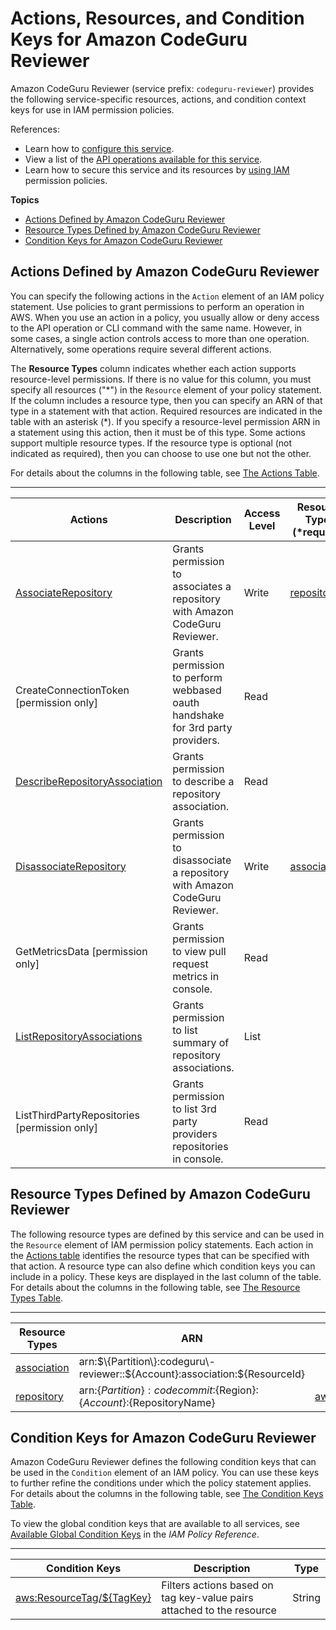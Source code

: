 # Actions, Resources, and Condition Keys for Amazon CodeGuru Reviewer<a name="list_amazoncodegurureviewer"></a>

Amazon CodeGuru Reviewer \(service prefix: `codeguru-reviewer`\) provides the following service\-specific resources, actions, and condition context keys for use in IAM permission policies\.

References:
+ Learn how to [configure this service](https://docs.aws.amazon.com/codeguru/latest/reviewer-ug/Welcome.html)\.
+ View a list of the [API operations available for this service](https://docs.aws.amazon.com/codeguru/latest/reviewer-api/Welcome.html)\.
+ Learn how to secure this service and its resources by [using IAM](${UserGuideDocPage}) permission policies\.

**Topics**
+ [Actions Defined by Amazon CodeGuru Reviewer](#amazoncodegurureviewer-actions-as-permissions)
+ [Resource Types Defined by Amazon CodeGuru Reviewer](#amazoncodegurureviewer-resources-for-iam-policies)
+ [Condition Keys for Amazon CodeGuru Reviewer](#amazoncodegurureviewer-policy-keys)

## Actions Defined by Amazon CodeGuru Reviewer<a name="amazoncodegurureviewer-actions-as-permissions"></a>

You can specify the following actions in the `Action` element of an IAM policy statement\. Use policies to grant permissions to perform an operation in AWS\. When you use an action in a policy, you usually allow or deny access to the API operation or CLI command with the same name\. However, in some cases, a single action controls access to more than one operation\. Alternatively, some operations require several different actions\.

The **Resource Types** column indicates whether each action supports resource\-level permissions\. If there is no value for this column, you must specify all resources \("\*"\) in the `Resource` element of your policy statement\. If the column includes a resource type, then you can specify an ARN of that type in a statement with that action\. Required resources are indicated in the table with an asterisk \(\*\)\. If you specify a resource\-level permission ARN in a statement using this action, then it must be of this type\. Some actions support multiple resource types\. If the resource type is optional \(not indicated as required\), then you can choose to use one but not the other\.

For details about the columns in the following table, see [The Actions Table](reference_policies_actions-resources-contextkeys.md#actions_table)\.


****  

| Actions | Description | Access Level | Resource Types \(\*required\) | Condition Keys | Dependent Actions | 
| --- | --- | --- | --- | --- | --- | 
|   [ AssociateRepository ](https://docs.aws.amazon.com/codeguru/latest/reviewer-api/https://docs.aws.amazon.com/codeguru/latest/reviewer-api/API_AssociateRepository)  | Grants permission to associates a repository with Amazon CodeGuru Reviewer\. | Write |   [ repository ](#amazoncodegurureviewer-repository)   |  |   codecommit:ListRepositories   codecommit:TagResource   events:PutRule   events:PutTargets   iam:CreateServiceLinkedRole   | 
|   CreateConnectionToken \[permission only\] | Grants permission to perform webbased oauth handshake for 3rd party providers\. | Read |  |  |  | 
|   [ DescribeRepositoryAssociation ](https://docs.aws.amazon.com/codeguru/latest/reviewer-api/https://docs.aws.amazon.com/codeguru/latest/reviewer-api/API_DescribeRepositoryAssociation)  | Grants permission to describe a repository association\. | Read |  |  |  | 
|   [ DisassociateRepository ](https://docs.aws.amazon.com/codeguru/latest/reviewer-api/https://docs.aws.amazon.com/codeguru/latest/reviewer-api/API_DisassociateRepository)  | Grants permission to disassociate a repository with Amazon CodeGuru Reviewer\. | Write |   [ association\* ](#amazoncodegurureviewer-association)   |  |   codecommit:UntagResource   events:DeleteRule   events:RemoveTargets   | 
|   GetMetricsData \[permission only\] | Grants permission to view pull request metrics in console\. | Read |  |  |  | 
|   [ ListRepositoryAssociations ](https://docs.aws.amazon.com/codeguru/latest/reviewer-api/https://docs.aws.amazon.com/codeguru/latest/reviewer-api/API_ListRepositoryAssociations)  | Grants permission to list summary of repository associations\. | List |  |  |  | 
|   ListThirdPartyRepositories \[permission only\] | Grants permission to list 3rd party providers repositories in console\. | Read |  |  |  | 

## Resource Types Defined by Amazon CodeGuru Reviewer<a name="amazoncodegurureviewer-resources-for-iam-policies"></a>

The following resource types are defined by this service and can be used in the `Resource` element of IAM permission policy statements\. Each action in the [Actions table](#amazoncodegurureviewer-actions-as-permissions) identifies the resource types that can be specified with that action\. A resource type can also define which condition keys you can include in a policy\. These keys are displayed in the last column of the table\. For details about the columns in the following table, see [The Resource Types Table](reference_policies_actions-resources-contextkeys.md#resources_table)\.


****  

| Resource Types | ARN | Condition Keys | 
| --- | --- | --- | 
|   [ association ](https://docs.aws.amazon.com/codeguru/latest/reviewer-ug/https://docs.aws.amazon.com/codeguru/latest/reviewer-ug/API_RepositoryAssociation.html)  |  arn:$\{Partition\}:codeguru\-reviewer::$\{Account\}:association:$\{ResourceId\}  |  | 
|   [ repository ](https://docs.aws.amazon.com/codeguru/latest/reviewer-ug/auth-and-access-control-iam-access-control-identity-based.html#arn-formats)  |  arn:$\{Partition\}:codecommit:$\{Region\}:$\{Account\}:$\{RepositoryName\}  |   [ aws:ResourceTag/$\{TagKey\} ](#amazoncodegurureviewer-aws_ResourceTag___TagKey_)   | 

## Condition Keys for Amazon CodeGuru Reviewer<a name="amazoncodegurureviewer-policy-keys"></a>

Amazon CodeGuru Reviewer defines the following condition keys that can be used in the `Condition` element of an IAM policy\. You can use these keys to further refine the conditions under which the policy statement applies\. For details about the columns in the following table, see [The Condition Keys Table](reference_policies_actions-resources-contextkeys.md#context_keys_table)\.

To view the global condition keys that are available to all services, see [Available Global Condition Keys](reference_policies_condition-keys.html#AvailableKeys) in the *IAM Policy Reference*\.


****  

| Condition Keys | Description | Type | 
| --- | --- | --- | 
|   [ aws:ResourceTag/$\{TagKey\} ](https://docs.aws.amazon.com/IAM/latest/UserGuide/reference_policies_condition-keys.html#condition-keys-resourcetag)  | Filters actions based on tag key\-value pairs attached to the resource | String | 